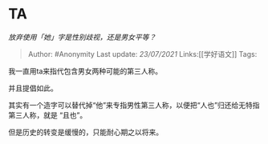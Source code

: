 # TA
*放弃使用「她」字是性别歧视，还是男女平等？*

> Author: #Anonymity
> Last update: *23/07/2021*
> Links:[[学好语文]]
> Tags:

我一直用ta来指代包含男女两种可能的第三人称。

并且提倡如此。

其实有一个造字可以替代掉“他”来专指男性第三人称，以便把“人也”归还给无特指第三人称，就是 “且也”。

但是历史的转变是缓慢的，只能耐心期之以将来。

